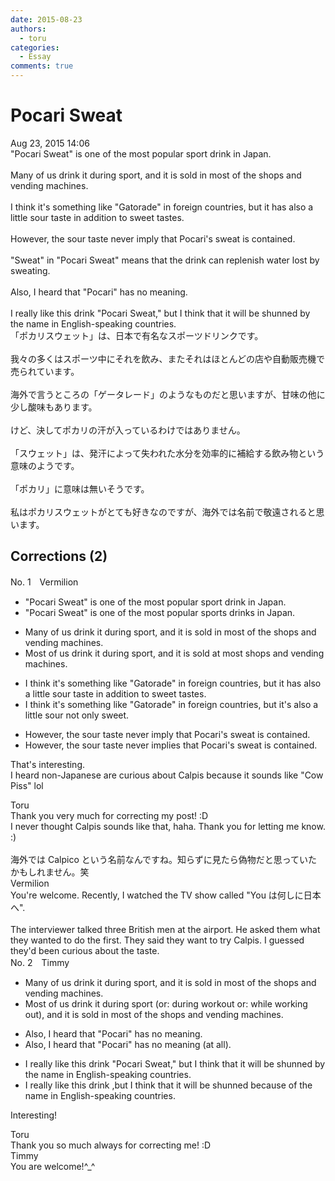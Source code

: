 ```yaml
---
date: 2015-08-23
authors:
  - toru
categories:
  - Essay
comments: true
---
```


# Pocari Sweat
<div class="date">Aug 23, 2015 14:06</div>
<div id="post"><div id="body_show_ori">
"Pocari Sweat" is one of the most popular sport drink in Japan.<br/><br/>Many of us drink it during sport, and it is sold in most of the shops and vending machines.<br/><br/>I think it's something like "Gatorade" in foreign countries, but it has also a little sour taste in addition to sweet tastes.<br/><br/>However, the sour taste never imply that Pocari's sweat is contained.<br/><br/>"Sweat" in "Pocari Sweat" means that the drink can replenish water lost by sweating.<br/><br/>Also, I heard that "Pocari" has no meaning.<br/><br/>I really like this drink "Pocari Sweat," but I think that it will be shunned by the name in English-speaking countries.
</div></div>

<!-- more -->

<div id="post_ja"><div id="body_show_mo">
「ポカリスウェット」は、日本で有名なスポーツドリンクです。<br/><br/>我々の多くはスポーツ中にそれを飲み、またそれはほとんどの店や自動販売機で売られています。<br/><br/>海外で言うところの「ゲータレード」のようなものだと思いますが、甘味の他に少し酸味もあります。<br/><br/>けど、決してポカリの汗が入っているわけではありません。<br/><br/>「スウェット」は、発汗によって失われた水分を効率的に補給する飲み物という意味のようです。<br/><br/>「ポカリ」に意味は無いそうです。<br/><br/>私はポカリスウェットがとても好きなのですが、海外では名前で敬遠されると思います。
</div></div>

## Corrections (2)
<div id="block"><div class="first_name"> No. 1　<span class="just_name">Vermilion</span></div><div id="block2">
<ul class="correction_field">
<li class="incorrect">"Pocari Sweat" is one of the most popular sport drink in Japan.</li>
<li class="corrected correct">
"Pocari Sweat" is one of the most popular sports drink<span class="f_blue">s</span> in Japan.
</li>
</ul>
<ul class="correction_field">
<li class="incorrect">Many of us drink it during sport, and it is sold in most of the shops and vending machines.</li>
<li class="corrected correct">
<span class="f_blue">Most </span>of us drink it during sport, and it is sold at most shops and vending machines.
</li>
</ul>
<ul class="correction_field">
<li class="incorrect">I think it's something like "Gatorade" in foreign countries, but it has also a little sour taste in addition to sweet tastes.</li>
<li class="corrected correct">
I think it's something like "Gatorade" in foreign countries, but it's also a little sour not only sweet. 
</li>
</ul>
<ul class="correction_field">
<li class="incorrect">However, the sour taste never imply that Pocari's sweat is contained.</li>
<li class="corrected correct">
However, the sour taste never imp<span class="f_blue">lies</span> that Pocari's sweat is contained.
</li>
</ul>
<p class="comment_small">
 That's interesting.
 <br/>
 I heard non-Japanese are curious about Calpis because it sounds like "Cow Piss" lol
</p>

</div><div class="name"><span class="just_name">Toru</span><br>
Thank you very much for correcting my post! :D<br/>I never thought Calpis sounds like that, haha. Thank you for letting me know. :)<br/><br/>海外では Calpico という名前なんですね。知らずに見たら偽物だと思っていたかもしれません。笑
</div>
<div class="name"><span class="just_name">Vermilion</span><br>
You're welcome. Recently, I watched the TV show called "You は何しに日本へ".<br/><br/>The interviewer talked three British men at the airport. He asked them what they wanted to do the first. They said they want to try Calpis. I guessed they'd been curious about the taste. 
</div>
</div>
<div id="block"><div class="first_name"> No. 2　<span class="just_name">Timmy</span></div><div id="block2">
<ul class="correction_field">
<li class="incorrect">Many of us drink it during sport, and it is sold in most of the shops and vending machines.</li>
<li class="corrected correct">
Most of us drink it during sport (or: <span class="f_blue">during workout</span> or: <span class="f_blue">while working out</span>), and it is sold in most of the shops and vending machines.
</li>
</ul>
<ul class="correction_field">
<li class="incorrect">Also, I heard that "Pocari" has no meaning.</li>
<li class="corrected correct">
Also, I heard that "Pocari" has no meaning (<span class="f_blue">at all</span>).
</li>
</ul>
<ul class="correction_field">
<li class="incorrect">I really like this drink "Pocari Sweat," but I think that it will be shunned by the name in English-speaking countries.</li>
<li class="corrected correct">
I really like this drink ,but I think that it will be shunned <span class="f_blue">because of</span> the name in English-speaking countries.
</li>
</ul>
<p class="comment_small">
 Interesting!
</p>

</div><div class="name"><span class="just_name">Toru</span><br>
Thank you so much always for correcting me! :D
</div>
<div class="name"><span class="just_name">Timmy</span><br>
You are welcome!^_^
</div>
</div>
